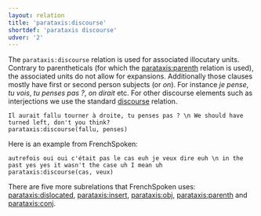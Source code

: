 ```yaml
---
layout: relation
title: 'parataxis:discourse'
shortdef: 'parataxis discourse'
udver: '2'
---
```


The `parataxis:discourse` relation is used for associated illocutary units. Contrary to parentheticals (for which the [parataxis:parenth]() relation is used), the associated units do not allow for expansions.
Additionally those clauses mostly have first or second person subjects (or _on_). For instance _je pense_, _tu vois_, _tu penses pas ?_, _on dirait_ etc.
For other discourse elements such as interjections we use the standard [discourse]() relation.

~~~ sdparse
Il aurait fallu tourner à droite, tu penses pas ? \n We should have turned left, don't you think?
parataxis:discourse(fallu, penses)
~~~ 

Here is an example from FrenchSpoken:

~~~ sdparse
autrefois oui oui c'était pas le cas euh je veux dire euh \n in the past yes yes it wasn't the case uh I mean uh
parataxis:discourse(cas, veux)
~~~

There are five more subrelations that FrenchSpoken uses: [parataxis:dislocated](), [parataxis:insert](), [parataxis:obj](), [parataxis:parenth]() and [parataxis:conj]().


